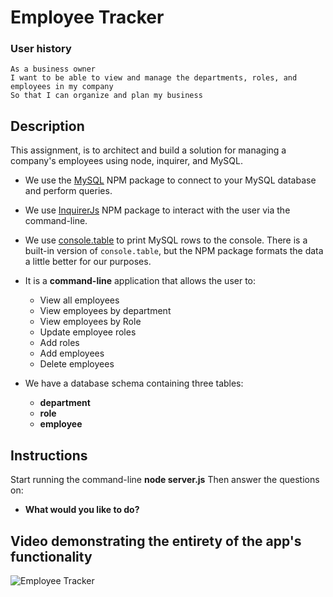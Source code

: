 # Employee Tracker

   ### User history
 ```
As a business owner
I want to be able to view and manage the departments, roles, and employees in my company
So that I can organize and plan my business
```
## Description
This assignment, is to architect and build a solution for managing a company's employees using node, inquirer, and MySQL.
* We use the [MySQL](https://www.npmjs.com/package/mysql) NPM package to connect to your MySQL database and perform queries.

* We use [InquirerJs](https://www.npmjs.com/package/inquirer/v/0.2.3) NPM package to interact with the user via the command-line.

* We use [console.table](https://www.npmjs.com/package/console.table) to print MySQL rows to the console. There is a built-in version of `console.table`, but the NPM package formats the data a little better for our purposes.

* It is a **command-line** application that allows the user to:
  * View all employees 
  * View employees by department
  * View employees by Role
  * Update employee roles
  * Add roles
  * Add employees
  * Delete employees

* We have a database schema containing three tables:
  * **department**
  * **role**
  * **employee**

## Instructions
Start running the command-line **node server.js** Then answer the questions on:
 * **What would you like to do?**

  
##  Video demonstrating the entirety of the app's functionality 


![Employee Tracker](https://drive.google.com/file/d/1pK0fjorjHktMUrPCalGB5AMmMKztqdzS/view)


